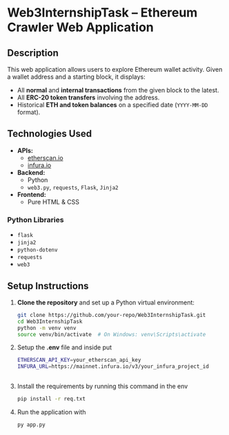 # Web3InternshipTask – Ethereum Crawler Web Application

## Description

This web application allows users to explore Ethereum wallet activity. Given a wallet address and a starting block, it displays:

- All **normal** and **internal transactions** from the given block to the latest.
- All **ERC-20 token transfers** involving the address.
- Historical **ETH and token balances** on a specified date (`YYYY-MM-DD` format).

## Technologies Used

- **APIs:**
  - [etherscan.io](https://etherscan.io)
  - [infura.io](https://infura.io)
- **Backend:**
  - Python
  - `web3.py`, `requests`, `Flask`, `Jinja2`
- **Frontend:**
  - Pure HTML & CSS

### Python Libraries

- `flask`
- `jinja2`
- `python-dotenv`
- `requests`
- `web3`

## Setup Instructions

1. **Clone the repository** and set up a Python virtual environment:

   ```bash
   git clone https://github.com/your-repo/Web3InternshipTask.git
   cd Web3InternshipTask
   python -m venv venv
   source venv/bin/activate  # On Windows: venv\Scripts\activate

2. Setup the **.env** file and inside put
   ```bash
   ETHERSCAN_API_KEY=your_etherscan_api_key
   INFURA_URL=https://mainnet.infura.io/v3/your_infura_project_id
  
3. Install the requirements by running this command in the env

   ``` bash
   pip install -r req.txt 
   
4. Run the application with

   ```bash
   py app.py
